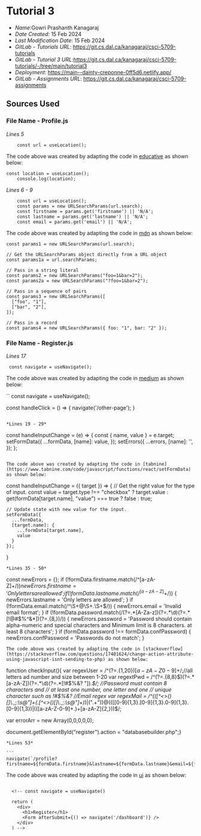 # Tutorial 3
* *Name*:Gowri Prashanth Kanagaraj
* *Date Created*: 15 Feb 2024
* *Last Modification Date*: 15 Feb 2024
* *GitLab - Tutorials URL*: <https://git.cs.dal.ca/kanagaraj/csci-5709-tutorials>
* *GitLab - Tutorial 3 URL*:<https://git.cs.dal.ca/kanagaraj/csci-5709-tutorials/-/tree/main/tutorial3>
 * *Deployment*: https://main--dainty-creponne-0ff5d6.netlify.app/
 * *GitLab - Assignments URL*: <https://git.cs.dal.ca/kanagaraj/csci-5709-assignments>

 ## Sources Used

### File Name - Profile.js

*Lines 5*

```
    const url = useLocation();

```

The code above was created by adapting the code in [educative](https://www.educative.io/answers/how-to-use-the-uselocation-hook-in-react) as shown below: 

```
const location = useLocation();
    console.log(location);

```

*Lines 6 - 9*

```
    const url = useLocation();
    const params = new URLSearchParams(url.search);
    const firstname = params.get('firstname') || 'N/A';
    const lastname = params.get('lastname') || 'N/A';
    const email = params.get('email') || 'N/A';

```

The code above was created by adapting the code in [mdn](https://developer.mozilla.org/en-US/docs/Web/API/URLSearchParams/URLSearchParams) as shown below: 

```
const params1 = new URLSearchParams(url.search);

// Get the URLSearchParams object directly from a URL object
const params1a = url.searchParams;

// Pass in a string literal
const params2 = new URLSearchParams("foo=1&bar=2");
const params2a = new URLSearchParams("?foo=1&bar=2");

// Pass in a sequence of pairs
const params3 = new URLSearchParams([
  ["foo", "1"],
  ["bar", "2"],
]);

// Pass in a record
const params4 = new URLSearchParams({ foo: "1", bar: "2" });

```

### File Name - Register.js

*Lines 17*

```
 const navigate = useNavigate();
```

The code above was created by adapting the code in [medium](https://medium.com/@bobjunior542/using-usenavigate-in-react-router-6-a-complete-guide-46f51403f430) as shown below: 

``
  const navigate = useNavigate();

  const handleClick = () => {
    navigate('/other-page');
  }

```

*Lines 19 - 29*

````
const handleInputChange = (e) => {
        const { name, value } = e.target;
        setFormData({
            ...formData,
            [name]: value,
        });
        setErrors({
            ...errors,
            [name]: '',
        });
    };

```

The code above was created by adapting the code in [tabnine](https://www.tabnine.com/code/javascript/functions/react/setFormData) as shown below: 

```
const handleInputChange = ({ target }) => {
    // Get the right value for the type of input.
    const value = target.type !== "checkbox" ? target.value : get(formData[target.name], "value") === true ? false : true;

    // Update state with new value for the input.
    setFormData({
      ...formData,
      [target.name]: {
        ...formData[target.name],
        value
      }
    });
  }

  ```
*Lines 35 - 50*  

````
const newErrors = {};
        if (!formData.firstname.match(/^[a-zA-Z]+$/)) {
            newErrors.firstname = 'Only letters are allowed';
        }
        if (!formData.lastname.match(/^[a-zA-Z]+$/)) {
            newErrors.lastname = 'Only letters are allowed';
        }
        if (!formData.email.match(/^\S+@\S+\.\S+$/)) {
            newErrors.email = 'Invalid email format';
        }
        if (!formData.password.match(/(?=.*[A-Za-z])(?=.*\d)(?=.*[!@#$%^&*])(?=.{8,})/)) {
            newErrors.password = 'Password should contain alpha-numeric and special characters and Minimum limit is 8 characters. at least 8 characters';
        }
        if (formData.password !== formData.confPassword) {
            newErrors.confPassword = 'Passwords do not match';
        }

```
The code above was created by adapting the code in [stackoverflow](https://stackoverflow.com/questions/17401624/change-action-attribute-using-javascript-isnt-sending-to-php) as shown below:

```

function checkInput(){
var regexUser = /^(?=.{1,20}$)[a-zA-Z0-9]+$/;//all letters ad number and size between 1-20
var regextPwd = /^(?=.{8,8}$)(?=.*[a-zA-Z])(?=.*\d)(?=.*[!#$%&? "]).*$/; //Password must contain 8 characters and
                                                                         // at least one number, one letter and one
                                                                         // unique character such as !#$%&?
//Email regex
var regexMail = /^(([^<>()[\]\\.,;:\s@\"]+(\.[^<>()[\]\\.,;:\s@\"]+)*)|(\".+\"))@((\[[0-9]{1,3}\.[0-9]{1,3}\.0-9]{1,3}\.[0-9]{1,3}\)|(([a-zA-Z\-0-9]+\.)+[a-zA-Z]{2,}))$/;

var errorArr = new Array(0,0,0,0,0);

document.getElementById("register").action = "databasebuilder.php";}   

````
*Lines 53*  

```
navigate(`/profile?firstname=${formData.firstname}&lastname=${formData.lastname}&email=${formData.email}`);

````
The code above was created by adapting the code in [ui](https://ui.dev/react-router-programmatically-navigate) as shown below:

```

  <!-- const navigate = useNavigate()

  return (
    <div>
      <h1>Register</h1>
      <Form afterSubmit={() => navigate('/dashboard')} />
    </div>
  ) -->

```